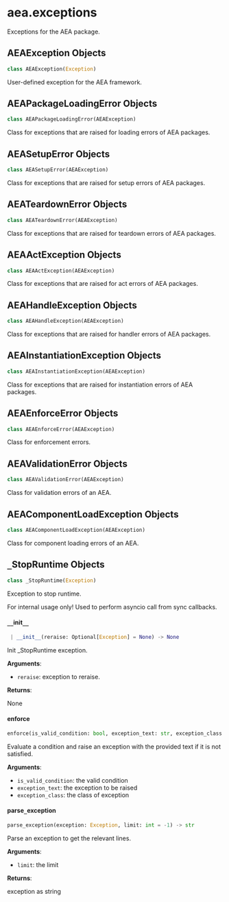 <a name="aea.exceptions"></a>
# aea.exceptions

Exceptions for the AEA package.

<a name="aea.exceptions.AEAException"></a>
## AEAException Objects

```python
class AEAException(Exception)
```

User-defined exception for the AEA framework.

<a name="aea.exceptions.AEAPackageLoadingError"></a>
## AEAPackageLoadingError Objects

```python
class AEAPackageLoadingError(AEAException)
```

Class for exceptions that are raised for loading errors of AEA packages.

<a name="aea.exceptions.AEASetupError"></a>
## AEASetupError Objects

```python
class AEASetupError(AEAException)
```

Class for exceptions that are raised for setup errors of AEA packages.

<a name="aea.exceptions.AEATeardownError"></a>
## AEATeardownError Objects

```python
class AEATeardownError(AEAException)
```

Class for exceptions that are raised for teardown errors of AEA packages.

<a name="aea.exceptions.AEAActException"></a>
## AEAActException Objects

```python
class AEAActException(AEAException)
```

Class for exceptions that are raised for act errors of AEA packages.

<a name="aea.exceptions.AEAHandleException"></a>
## AEAHandleException Objects

```python
class AEAHandleException(AEAException)
```

Class for exceptions that are raised for handler errors of AEA packages.

<a name="aea.exceptions.AEAInstantiationException"></a>
## AEAInstantiationException Objects

```python
class AEAInstantiationException(AEAException)
```

Class for exceptions that are raised for instantiation errors of AEA packages.

<a name="aea.exceptions.AEAEnforceError"></a>
## AEAEnforceError Objects

```python
class AEAEnforceError(AEAException)
```

Class for enforcement errors.

<a name="aea.exceptions.AEAValidationError"></a>
## AEAValidationError Objects

```python
class AEAValidationError(AEAException)
```

Class for validation errors of an AEA.

<a name="aea.exceptions.AEAComponentLoadException"></a>
## AEAComponentLoadException Objects

```python
class AEAComponentLoadException(AEAException)
```

Class for component loading errors of an AEA.

<a name="aea.exceptions._StopRuntime"></a>
## `_`StopRuntime Objects

```python
class _StopRuntime(Exception)
```

Exception to stop runtime.

For internal usage only!
Used to perform asyncio call from sync callbacks.

<a name="aea.exceptions._StopRuntime.__init__"></a>
#### `__`init`__`

```python
 | __init__(reraise: Optional[Exception] = None) -> None
```

Init _StopRuntime exception.

**Arguments**:

- `reraise`: exception to reraise.

**Returns**:

None

<a name="aea.exceptions.enforce"></a>
#### enforce

```python
enforce(is_valid_condition: bool, exception_text: str, exception_class: Type[Exception] = AEAEnforceError) -> None
```

Evaluate a condition and raise an exception with the provided text if it is not satisfied.

**Arguments**:

- `is_valid_condition`: the valid condition
- `exception_text`: the exception to be raised
- `exception_class`: the class of exception

<a name="aea.exceptions.parse_exception"></a>
#### parse`_`exception

```python
parse_exception(exception: Exception, limit: int = -1) -> str
```

Parse an exception to get the relevant lines.

**Arguments**:

- `limit`: the limit

**Returns**:

exception as string

